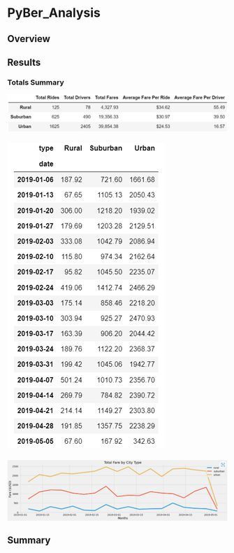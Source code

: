 # PyBer_Analysis
## Overview

## Results

### Totals Summary
![pyber_total_summary_df](Resources/pyber_total_summary_df.png)

### 
![pyber_summary_weekly](Resources/pyber_summary_weekly.png)

###
![total_fare_by_city_type](Resources/total_fare_by_city_type.png)

## Summary

